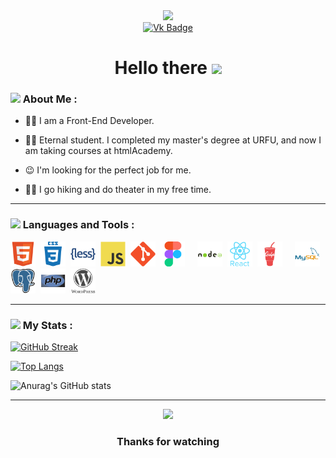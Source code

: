 <div id="header" align="center">
  <img src="https://media.giphy.com/media/5GqrzudeH7m7fKrUoc/giphy.gif" width="300"/>
  <div id="badges">
    <a href="https://vk.com/l3epanda">
      <img src="https://img.shields.io/badge/Вконтакте-4C75A3?style=for-the-badge&logo=vk&logoColor=white" alt="Vk Badge"/>
    </a>
    <!--
    <a href="your-twitter-URL">
      <img src="https://img.shields.io/badge/Twitter-blue?style=for-the-badge&logo=twitter&logoColor=white" alt="Twitter Badge"/>
    </a>
    -->
  </div>
  <!--<img src="https://komarev.com/ghpvc/?username=13epanda&style=flat-square&color=blue" alt=""/>-->
  <h1>
  Hello there
    <img src="https://media.giphy.com/media/dsPBfiEEozyXUXShhB/giphy.gif" width="50px"/>
  </h1>
</div>

###  <img src="https://media.giphy.com/media/rSLTaDa63hJha4WnzU/giphy.gif" height="90px"/> About Me :

- :woman_technologist: I am a Front-End Developer.

- :woman_student:	 Eternal student. I completed my master's degree at URFU, and now I am taking courses at htmlAcademy.

- :wink: I'm looking for the perfect job for me.

- :mountain_biking_woman:	 I go hiking and do theater in my free time.
---

###  <img src="https://media.giphy.com/media/peUx0SaUCRlBriP84y/giphy.gif" height="100px"/> Languages and Tools :

<div>
  <img src="https://github.com/devicons/devicon/blob/master/icons/html5/html5-original.svg" title="HTML5" alt="HTML" width="40" height="40"/>&nbsp;
  <img src="https://github.com/devicons/devicon/blob/master/icons/css3/css3-plain-wordmark.svg"  title="CSS3" alt="CSS" width="40" height="40"/>&nbsp;
  <img src="https://github.com/devicons/devicon/blob/master/icons/less/less-plain-wordmark.svg"  title="Less" alt="Less" width="40" height="40"/>&nbsp;
  <img src="https://github.com/devicons/devicon/blob/master/icons/javascript/javascript-original.svg" title="JavaScript" alt="JavaScript" width="40" height="40"/>&nbsp;
  <img src="https://github.com/devicons/devicon/blob/master/icons/git/git-original.svg" title="Git" **alt="Git" width="40" height="40"/>&nbsp;
  <img src="https://github.com/devicons/devicon/blob/master/icons/figma/figma-original.svg" title="Figma" **alt="Figma" width="40" height="40"/>&nbsp;
  &nbsp;&nbsp;
  <img src="https://github.com/devicons/devicon/blob/master/icons/nodejs/nodejs-original-wordmark.svg" title="NodeJS" alt="NodeJS" width="40" height="40"/>&nbsp;
  <img src="https://github.com/devicons/devicon/blob/master/icons/react/react-original-wordmark.svg" title="React" alt="React" width="40" height="40"/>&nbsp;
  <img src="https://github.com/devicons/devicon/blob/master/icons/gulp/gulp-plain.svg" title="Gulp" alt="Gulp" width="40" height="40"/>&nbsp;
  &nbsp;&nbsp;
  <img src="https://github.com/devicons/devicon/blob/master/icons/mysql/mysql-original-wordmark.svg" title="MySQL"  alt="MySQL" width="40" height="40"/>&nbsp;
  <img src="https://github.com/devicons/devicon/blob/master/icons/postgresql/postgresql-original.svg" title="Postgresql"  alt="Postgresql" width="40" height="40"/>&nbsp;
  <img src="https://github.com/devicons/devicon/blob/master/icons/php/php-original.svg" title="PHP"  alt="PHP" width="40" height="40"/>&nbsp;
  <img src="https://github.com/devicons/devicon/blob/master/icons/wordpress/wordpress-plain-wordmark.svg" title="Wordpress"  alt="Wordpress" width="40" height="40"/>&nbsp;
<!--  
  jquery-original-wordmark.svg
-->
</div>

---

### <img src="https://media.giphy.com/media/LvgVkJnE8eAbkv4EMX/giphy.gif" height="70px"/>  My Stats :
  
[![GitHub Streak](http://github-readme-streak-stats.herokuapp.com?user=13epanda)](https://git.io/streak-stats)

[![Top Langs](https://github-readme-stats.vercel.app/api/top-langs/?username=13epanda&layout=compact)](https://github.com/anuraghazra/github-readme-stats)

![Anurag's GitHub stats](https://github-readme-stats.vercel.app/api?username=13epanda&show_icons=true)

---
<div id="footer" align="center">
  
 <img src="https://media.giphy.com/media/0xhvPJez78AMJMXuCQ/giphy.gif" height="100px"/>
  
 ### Thanks for watching
</divr>
